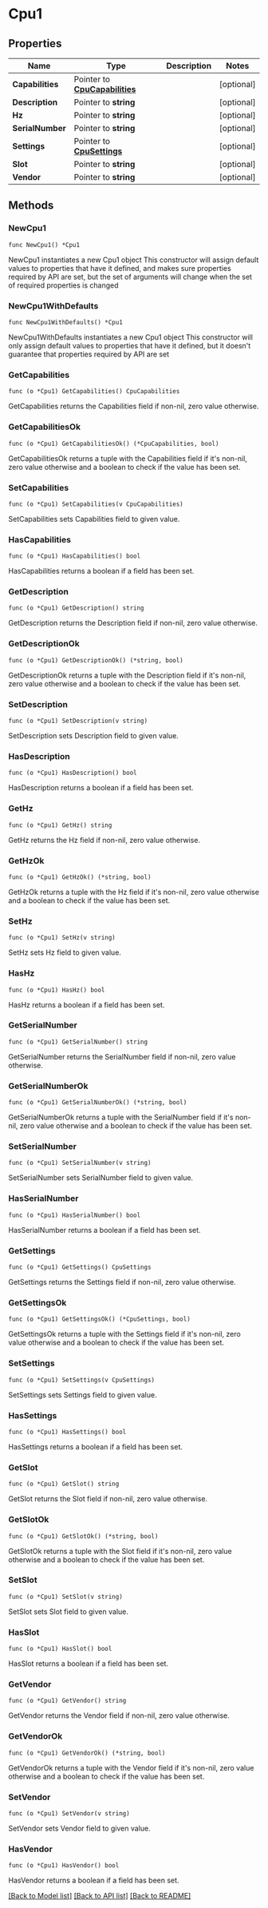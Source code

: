 # Cpu1

## Properties

Name | Type | Description | Notes
------------ | ------------- | ------------- | -------------
**Capabilities** | Pointer to [**CpuCapabilities**](CpuCapabilities.md) |  | [optional] 
**Description** | Pointer to **string** |  | [optional] 
**Hz** | Pointer to **string** |  | [optional] 
**SerialNumber** | Pointer to **string** |  | [optional] 
**Settings** | Pointer to [**CpuSettings**](CpuSettings.md) |  | [optional] 
**Slot** | Pointer to **string** |  | [optional] 
**Vendor** | Pointer to **string** |  | [optional] 

## Methods

### NewCpu1

`func NewCpu1() *Cpu1`

NewCpu1 instantiates a new Cpu1 object
This constructor will assign default values to properties that have it defined,
and makes sure properties required by API are set, but the set of arguments
will change when the set of required properties is changed

### NewCpu1WithDefaults

`func NewCpu1WithDefaults() *Cpu1`

NewCpu1WithDefaults instantiates a new Cpu1 object
This constructor will only assign default values to properties that have it defined,
but it doesn't guarantee that properties required by API are set

### GetCapabilities

`func (o *Cpu1) GetCapabilities() CpuCapabilities`

GetCapabilities returns the Capabilities field if non-nil, zero value otherwise.

### GetCapabilitiesOk

`func (o *Cpu1) GetCapabilitiesOk() (*CpuCapabilities, bool)`

GetCapabilitiesOk returns a tuple with the Capabilities field if it's non-nil, zero value otherwise
and a boolean to check if the value has been set.

### SetCapabilities

`func (o *Cpu1) SetCapabilities(v CpuCapabilities)`

SetCapabilities sets Capabilities field to given value.

### HasCapabilities

`func (o *Cpu1) HasCapabilities() bool`

HasCapabilities returns a boolean if a field has been set.

### GetDescription

`func (o *Cpu1) GetDescription() string`

GetDescription returns the Description field if non-nil, zero value otherwise.

### GetDescriptionOk

`func (o *Cpu1) GetDescriptionOk() (*string, bool)`

GetDescriptionOk returns a tuple with the Description field if it's non-nil, zero value otherwise
and a boolean to check if the value has been set.

### SetDescription

`func (o *Cpu1) SetDescription(v string)`

SetDescription sets Description field to given value.

### HasDescription

`func (o *Cpu1) HasDescription() bool`

HasDescription returns a boolean if a field has been set.

### GetHz

`func (o *Cpu1) GetHz() string`

GetHz returns the Hz field if non-nil, zero value otherwise.

### GetHzOk

`func (o *Cpu1) GetHzOk() (*string, bool)`

GetHzOk returns a tuple with the Hz field if it's non-nil, zero value otherwise
and a boolean to check if the value has been set.

### SetHz

`func (o *Cpu1) SetHz(v string)`

SetHz sets Hz field to given value.

### HasHz

`func (o *Cpu1) HasHz() bool`

HasHz returns a boolean if a field has been set.

### GetSerialNumber

`func (o *Cpu1) GetSerialNumber() string`

GetSerialNumber returns the SerialNumber field if non-nil, zero value otherwise.

### GetSerialNumberOk

`func (o *Cpu1) GetSerialNumberOk() (*string, bool)`

GetSerialNumberOk returns a tuple with the SerialNumber field if it's non-nil, zero value otherwise
and a boolean to check if the value has been set.

### SetSerialNumber

`func (o *Cpu1) SetSerialNumber(v string)`

SetSerialNumber sets SerialNumber field to given value.

### HasSerialNumber

`func (o *Cpu1) HasSerialNumber() bool`

HasSerialNumber returns a boolean if a field has been set.

### GetSettings

`func (o *Cpu1) GetSettings() CpuSettings`

GetSettings returns the Settings field if non-nil, zero value otherwise.

### GetSettingsOk

`func (o *Cpu1) GetSettingsOk() (*CpuSettings, bool)`

GetSettingsOk returns a tuple with the Settings field if it's non-nil, zero value otherwise
and a boolean to check if the value has been set.

### SetSettings

`func (o *Cpu1) SetSettings(v CpuSettings)`

SetSettings sets Settings field to given value.

### HasSettings

`func (o *Cpu1) HasSettings() bool`

HasSettings returns a boolean if a field has been set.

### GetSlot

`func (o *Cpu1) GetSlot() string`

GetSlot returns the Slot field if non-nil, zero value otherwise.

### GetSlotOk

`func (o *Cpu1) GetSlotOk() (*string, bool)`

GetSlotOk returns a tuple with the Slot field if it's non-nil, zero value otherwise
and a boolean to check if the value has been set.

### SetSlot

`func (o *Cpu1) SetSlot(v string)`

SetSlot sets Slot field to given value.

### HasSlot

`func (o *Cpu1) HasSlot() bool`

HasSlot returns a boolean if a field has been set.

### GetVendor

`func (o *Cpu1) GetVendor() string`

GetVendor returns the Vendor field if non-nil, zero value otherwise.

### GetVendorOk

`func (o *Cpu1) GetVendorOk() (*string, bool)`

GetVendorOk returns a tuple with the Vendor field if it's non-nil, zero value otherwise
and a boolean to check if the value has been set.

### SetVendor

`func (o *Cpu1) SetVendor(v string)`

SetVendor sets Vendor field to given value.

### HasVendor

`func (o *Cpu1) HasVendor() bool`

HasVendor returns a boolean if a field has been set.


[[Back to Model list]](../README.md#documentation-for-models) [[Back to API list]](../README.md#documentation-for-api-endpoints) [[Back to README]](../README.md)


